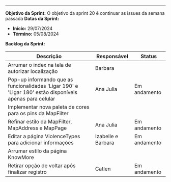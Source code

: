 <hr style="border: 0; height: 1px; background-color: #000000;">

**Objetivo da Sprint:**
O objetivo da sprint 20 é continuar as issues da semana passada
**Datas da Sprint:**

- **Início:** 29/07/2024
- **Término:** 05/08/2024

**Backlog da Sprint:**

| Descrição | Responsável | Status |
|-----------|-------------|--------|
|Arrumar o index na tela de autorizar localização| Barbara|  |
| Pop-up informando que as funcionalidades 'Ligar 190' e 'Ligar 180' estão disponíveis apenas para celular|Ana Julia | Em andamento|
|Implementar nova paleta de cores para os pins da MapFilter|  |  |
|Refinar estilo da MapFilter, MapAddress e MapPage| Ana Julia  | Em andamento |
|Editar a página ViolenceTypes para adicionar informações|Izabelle e Barbara|Em andamento|
|Arrumar estilo da página KnowMore|  |  |
|Retirar opção de voltar após finalizar registro | Catlen | Em andamento|
